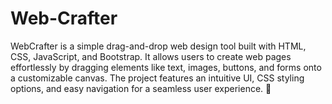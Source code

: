 # Web-Crafter
WebCrafter is a simple drag-and-drop web design tool built with HTML, CSS, JavaScript, and Bootstrap. It allows users to create web pages effortlessly by dragging elements like text, images, buttons, and forms onto a customizable canvas. The project features an intuitive UI, CSS styling options, and easy navigation for a seamless user experience. 🚀
